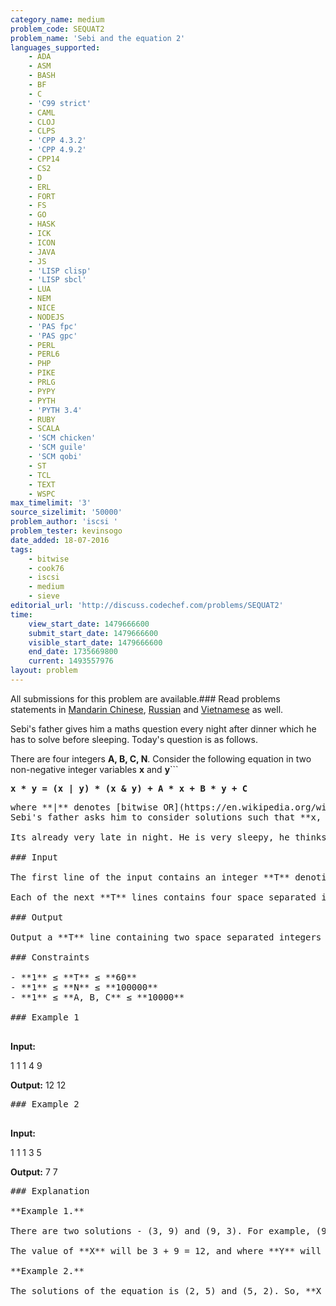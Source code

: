 ```yaml
---
category_name: medium
problem_code: SEQUAT2
problem_name: 'Sebi and the equation 2'
languages_supported:
    - ADA
    - ASM
    - BASH
    - BF
    - C
    - 'C99 strict'
    - CAML
    - CLOJ
    - CLPS
    - 'CPP 4.3.2'
    - 'CPP 4.9.2'
    - CPP14
    - CS2
    - D
    - ERL
    - FORT
    - FS
    - GO
    - HASK
    - ICK
    - ICON
    - JAVA
    - JS
    - 'LISP clisp'
    - 'LISP sbcl'
    - LUA
    - NEM
    - NICE
    - NODEJS
    - 'PAS fpc'
    - 'PAS gpc'
    - PERL
    - PERL6
    - PHP
    - PIKE
    - PRLG
    - PYPY
    - PYTH
    - 'PYTH 3.4'
    - RUBY
    - SCALA
    - 'SCM chicken'
    - 'SCM guile'
    - 'SCM qobi'
    - ST
    - TCL
    - TEXT
    - WSPC
max_timelimit: '3'
source_sizelimit: '50000'
problem_author: 'iscsi '
problem_tester: kevinsogo
date_added: 18-07-2016
tags:
    - bitwise
    - cook76
    - iscsi
    - medium
    - sieve
editorial_url: 'http://discuss.codechef.com/problems/SEQUAT2'
time:
    view_start_date: 1479666600
    submit_start_date: 1479666600
    visible_start_date: 1479666600
    end_date: 1735669800
    current: 1493557976
layout: problem
---
```

All submissions for this problem are available.###  Read problems statements in [Mandarin Chinese](http://www.codechef.com/download/translated/COOK76/mandarin/SEQUAT2.pdf), [Russian](http://www.codechef.com/download/translated/COOK76/russian/SEQUAT2.pdf) and [Vietnamese](http://www.codechef.com/download/translated/COOK76/vietnamese/SEQUAT2.pdf) as well.

Sebi's father gives him a maths question every night after dinner which he has to solve before sleeping. Today's question is as follows.

There are four integers **A, B, C, N**. Consider the following equation in two non-negative integer variables **x** and **y**```

<pre>
<b>x * y = (x | y) * (x & y) + A * x + B * y + C</b>
</pre>

<pre>where **|** denotes [bitwise OR](https://en.wikipedia.org/wiki/Bitwise_operation#OR) and **&** denotes [bitwise AND](https://en.wikipedia.org/wiki/Bitwise_operation#AND) operation.
Sebi's father asks him to consider solutions such that **x, y** don't exceed **N**. Let **X** be the sum of **x**'s for all solutions **(x, y)** and **Y** be the sum of **y**'s for all solutions **(x, y)**.

Its already very late in night. He is very sleepy, he thinks that if you can help him in telling the answer of the problem, he will just tell the answer to his father and sleep. Can you please help him?

### Input

The first line of the input contains an integer **T** denoting the number of test cases.

Each of the next **T** lines contains four space separated integers, denoting **A, B, C, N** as defined in the statement.

### Output

Output a **T** line containing two space separated integers **X** and **Y**.

### Constraints

- **1** ≤ **T** ≤ **60**
- **1** ≤ **N** ≤ **100000**
- **1** ≤ **A, B, C** ≤ **10000**

### Example 1

</pre><b>Input:</b>
1
1 1 4 9

<b>Output:</b>
12 12
<pre>### Example 2

</pre><b>Input:</b>
1 
1 1 3 5

<b>Output:</b>
7 7
<pre>### Explanation

**Example 1.**

There are two solutions - (3, 9) and (9, 3). For example, (9, 3) is a solution because: 9 | 3 = 11 and 9 & 3 = 1, so 9 \* 3 = 11 \* 1 + 1 \* 9 + 1 \* 3 + 4.

The value of **X** will be 3 + 9 = 12, and where **Y** will be 9 + 3 = 12.

**Example 2.**

The solutions of the equation is (2, 5) and (5, 2). So, **X = 7** and **Y = 7**.
